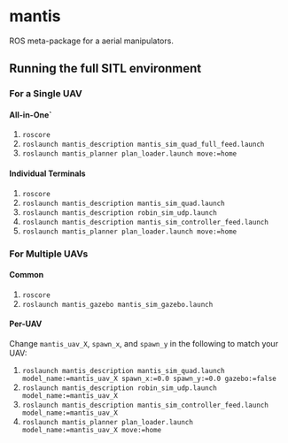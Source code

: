 # mantis
ROS meta-package for a aerial manipulators.


## Running the full SITL environment

### For a Single UAV

#### All-in-One`
1. `roscore`
2. `roslaunch mantis_description mantis_sim_quad_full_feed.launch`
6. `roslaunch mantis_planner plan_loader.launch move:=home`

#### Individual Terminals
1. `roscore`
2. `roslaunch mantis_description mantis_sim_quad.launch`
3. `roslaunch mantis_description robin_sim_udp.launch`
4. `roslaunch mantis_description mantis_sim_controller_feed.launch`
6. `roslaunch mantis_planner plan_loader.launch move:=home`

### For Multiple UAVs

#### Common
1. `roscore`
2. `roslaunch mantis_gazebo mantis_sim_gazebo.launch`

#### Per-UAV
Change `mantis_uav_X`, `spawn_x`, and `spawn_y` in the following to match your UAV:
1. `roslaunch mantis_description mantis_sim_quad.launch model_name:=mantis_uav_X spawn_x:=0.0 spawn_y:=0.0 gazebo:=false`
2. `roslaunch mantis_description robin_sim_udp.launch model_name:=mantis_uav_X`
3. `roslaunch mantis_description mantis_sim_controller_feed.launch model_name:=mantis_uav_X`
5. `roslaunch mantis_planner plan_loader.launch model_name:=mantis_uav_X move:=home`

